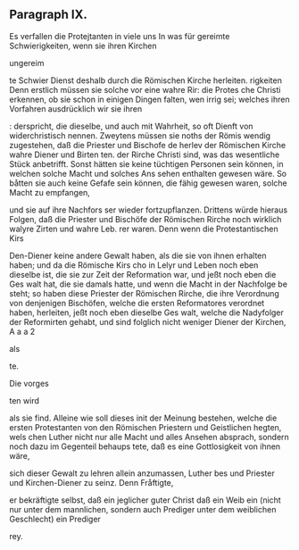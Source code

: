
<!-- Seite 395 -->
Paragraph  IX.
--------------

Es verfallen die Protejtanten in viele uns In was für gereimte Schwierigkeiten, wenn sie ihren Kirchen

ungereim

te Schwier Dienst deshalb durch die Römischen Kirche herleiten. rigkeiten Denn erstlich müssen sie solche vor eine wahre Rir: die Protes che Christi erkennen, ob sie schon in einigen Dingen falten, wen irrig sei; welches ihren Vorfahren ausdrücklich wir sie ihren

: derspricht, die dieselbe, und auch mit Wahrheit, so oft Dienft von widerchristisch nennen. Zweytens müssen sie noths der Römis wendig zugestehen, daß die Priester und Bischofe de herlev der Römischen Kirche wahre Diener und Birten ten. der Rirche Christi sind, was das wesentliche Stück anbetrifft. Sonst hätten sie keine tüchtigen Personen sein können, in welchen solche Macht und solches Ans sehen enthalten gewesen wäre. So båtten sie auch keine Gefafe sein können, die fähig gewesen waren, solche Macht zu empfangen,

und sie auf ihre Nachfors ser wieder fortzupflanzen. Drittens würde hieraus Folgen, daß die Priester und Bischöfe der Römischen Rirche noch wirklich walyre Zirten und wahre Leb. rer waren. Denn wenn die Protestantischen Kirs

Den-Diener keine andere Gewalt haben, als die sie von ihnen erhalten haben; und da die Römische Kirs cho in Lelyr und Leben noch eben dieselbe ist, die sie zur Zeit der Reformation war, und jeßt noch eben die Ges walt hat, die sie damals hatte, und wenn die Macht in der Nachfolge be steht; so haben diese Priester der Römischen Rirche, die ihre Verordnung von denjenigen Bischöfen, welche die ersten Reformatores verordnet haben, herleiten, jeßt noch eben dieselbe Ges walt, welche die Nadyfolger der Reformirten gehabt, und sind folglich nicht weniger Diener der Kirchen, A a a 2

als

te.

Die vorges

ten wird
<!-- Seite 396 -->
als sie find. Alleine wie soll dieses init der Meinung bestehen, welche die ersten Protestanten von den Römischen Priestern und Geistlichen hegten, wels chen Luther nicht nur alle Macht und alles Ansehen absprach, sondern noch dazu im Gegenteil behaups tete, daß es eine Gottlosigkeit von ihnen wäre,

sich dieser Gewalt zu lehren allein anzumassen, Luther bes und Priester und Kirchen-Diener zu seinz. Denn Fråftigte,

er bekräftigte selbst, daß ein jeglicher guter Christ daß ein Weib ein (nicht nur unter dem mannlichen, sondern auch Prediger unter dem weiblichen Geschlecht) ein Prediger

rey.

